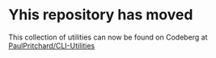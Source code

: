# Yhis repository has moved #
This collection of utilities can now be found on Codeberg at [PaulPritchard/CLI-Utilities](https://codeberg.org/PaulPritchard/CLI-Utilities)

